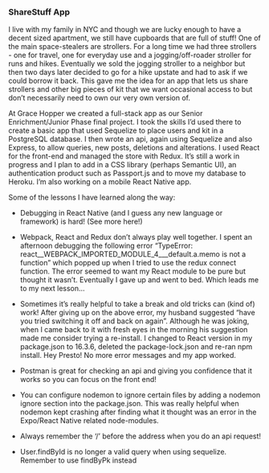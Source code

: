 ### ShareStuff App

I live with my family in NYC and though we are lucky enough to have a decent sized apartment, we still have cupboards that are full of stuff!  One of the main space-stealers are strollers.  For a long time we had three strollers - one for travel, one for everyday use and a jogging/off-roader stroller for runs and hikes. Eventually we sold the jogging stroller to a neighbor but then two days later decided to go for a hike upstate and had to ask if we could borrow it back.  This gave me the idea for an app that lets us share strollers and other big pieces of kit that we want occasional access to but don’t necessarily need to own our very own version of. 

At Grace Hopper we created a full-stack app as our Senior Enrichment/Junior Phase final project.  I took the skills I’d used there to create a basic app that used Sequelize to place users and kit in a PostgreSQL database.  I then wrote an api, again using Sequelize and also Express, to allow queries, new posts, deletions and alterations.  I used React for the front-end and managed the store with Redux.  It’s still a work in progress and I plan to add in a CSS library (perhaps Semantic UI), an authentication product such as Passport.js and to move my database to Heroku.  I’m also working on a mobile React Native app. 

Some of the lessons I have learned along the way:

- Debugging in React Native (and I guess any new language or framework) is hard!  (See more here!)

- Webpack, React and Redux don’t always play well together.  I spent an afternoon debugging the following error “TypeError: react__WEBPACK_IMPORTED_MODULE_4___default.a.memo is not a function” which popped up when I tried to use the redux connect function.  The error seemed to want my React module to be pure but thought it wasn’t.  Eventually I gave up and went to bed.  Which leads me to my next lesson…

- Sometimes it’s really helpful to take a break and old tricks can (kind of) work!  After giving up on the above error, my husband suggested “have you tried switching it off and back on again”. Although he was joking, when I came back to it with fresh eyes in the morning his suggestion made me consider trying a re-install.  I changed to React version in my package.json to 16.3.6, deleted the package-lock.json and re-ran npm install.  Hey Presto!  No more error messages and my app worked. 

- Postman is great for checking an api and giving you confidence that it works so you can focus on the front end!

- You can configure nodemon to ignore certain files by adding a nodemon ignore section into the package.json.  This was really helpful when nodemon kept crashing after finding what it thought was an error in the Expo/React Native related node-modules. 

- Always remember the ‘/’ before the address when you do an api request!

- User.findById is no longer a valid query when using sequelize.  Remember to use findByPk instead
